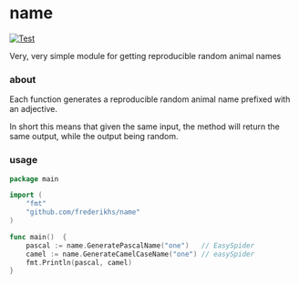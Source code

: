 # name

[![Test](https://github.com/frederikhs/name/actions/workflows/test.yml/badge.svg?branch=main)](https://github.com/frederikhs/name/actions/workflows/test.yml)

Very, very simple module for getting reproducible random animal names

### about
Each function generates a reproducible random animal name prefixed with an adjective.

In short this means that given the same input, the method will return the same output, while the output being random.


### usage

```go
package main

import (
	"fmt"
	"github.com/frederikhs/name"
)

func main()  {
	pascal := name.GeneratePascalName("one")   // EasySpider
	camel := name.GenerateCamelCaseName("one") // easySpider
	fmt.Println(pascal, camel)
}
```
